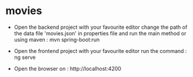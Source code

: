 # movies

- Open the backend project with your favourite editor change the path of the data file 'movies.json' in properties file
and run the main method
or using maven : mvn spring-boot:run

- Open the frontend project with your favourite editor run the command : ng serve 

- Open the browser on : http://localhost:4200
